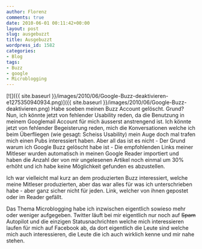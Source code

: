 ```yaml
---
author: Florenz
comments: true
date: 2010-06-01 00:11:42+00:00
layout: post
slug: ausgebuzzt
title: Ausgebuzzt
wordpress_id: 1582
categories:
- Blog
tags:
- Buzz
- google
- Microblogging
---
```


[![]({{ site.baseurl }}/images/2010/06/Google-Buzz-deaktivieren-e1275350940934.png)]({{ site.baseurl }}/images/2010/06/Google-Buzz-deaktivieren.png)
Habe soeben meinen Buzz Account gelöscht. Grund? Nun, ich könnte jetzt von fehlender Usability reden, da die Benutzung in meinem Googlemail Account für mich äusserst anstrengend ist. Ich könnte jetzt von fehlender Begeisterung reden, mich die Konversationen welche ich beim Überfliegen (wie gesagt: Scheiss Usability) mein Auge doch mal trafen mich einen Pubs interessiert haben.
Aber all das ist es nicht - Der Grund warum ich Google Buzz gelöscht habe ist - Die empfohlenden Links meiner Mitleser wurden automatisch in meinen Google Reader importiert und haben die Anzahl der von mir ungelesenen Artikel noch einmal um 30% erhöht und ich habe keine Möglichkeit gefunden es abzustellen.

Ich war vielleicht mal kurz an dem produzierten Buzz interessiert, welche meine Mitleser produzierten, aber das war alles für was ich unterschrieben habe - aber ganz sicher nicht für jeden. Link, welcher von ihnen gepostet oder im Reader gefällt.

Das Thema Microblogging habe ich inzwischen eigentlich sowieso mehr oder weniger aufgegeben. Twitter läuft bei mir eigentlich nur noch auf <del>Spam</del> Autopilot und die einzigen Statusnachrichten welche mich interessieren laufen für mich auf Facebook ab, da dort eigentlich die Leute sind welche mich auch interessieren, die Leute die ich auch wirklich kenne und mir nahe stehen.
